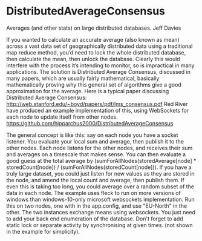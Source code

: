 # DistributedAverageConsensus

Averages (and other stats) on large distributed databases.
Jeff Davies

If you wanted to calculate an accurate average (also known as mean) across a vast data set of geographically distributed data using a traditional map reduce method, you’d need to lock the whole distributed database, then calculate the mean, then unlock the database. Clearly this would interfere with the process it’s intending to monitor, so is impractical in many applications.
The solution is Distributed Average Consensus, discussed in many papers, which are usually fairly mathematical, basically mathematically proving why this general set of algorithms give a good approximation for the average.
Here is a typical paper discussing Distributed Average Consensus: http://web.stanford.edu/~boyd/papers/pdf/lms_consensus.pdf
Red River have produced an example implementation of this, using WebSockets for each node to update itself from other nodes.
https://github.com/hipparchus2000/DistributedAverageConsensus

The general concept is like this: say on each node you have a socket listener. You evaluate your local sum and average, then publish it to the other nodes. Each node listens for the other nodes, and receives their sum and averages on a timescale that makes sense. You can then evaluate a good guess at the total average by (sumForAllNodes(storedAverage[node] * storedCount[node]) / (sumForAllNodes(storedCount[node])). If you have a truly large dataset, you could just listen for new values as they are stored in the node, and amend the local count and average, then publish them.
If even this is taking too long, you could average over a random subset of the data in each node.
The example uses fleck to run on more versions of windows than windows-10-only microsoft websockets implementation. Run this on two nodes, one with
<appSettings>
    <add key="thisNodeName" value="UK" />
</appSettings>
in the app.config, and use "EU-North" in the other. The two instances exchange means using websockets. You just need to add your back end enumeration of the database.
Don't forget to add static lock or separate activity by synchronising at given times. (not shown in the example for simplicity).


